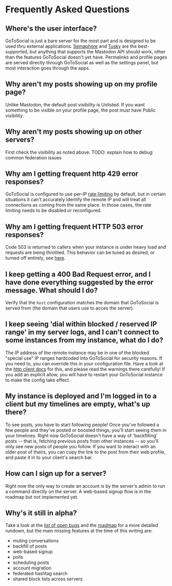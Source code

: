 # Frequently Asked Questions

## Where's the user interface?

GoToSocial is just a bare server for the most part and is designed to be used thru external applications. [Semaphore](https://semaphore.social/) and [Tusky](https://tusky.app/) are the best-supported, but anything that supports the Mastodon API should work, other than the features GoToSocial doesn't yet have. Permalinks and profile pages are served directly through GoToSocial as well as the settings panel, but most interaction goes through the apps.

## Why aren't my posts showing up on my profile page?

Unlike Mastodon, the default post visibility is Unlisted. If you want something to be visible on your profile page, the post must have Public visibility.

## Why aren't my posts showing up on other servers?

First check the visibility as noted above. TODO: explain how to debug common federation issues

## Why am I getting frequent http 429 error responses?

GoToSocial is configured to use per-IP [rate limiting](./api/ratelimiting.md) by default, but in certain situations it can't accurately identify the remote IP and will treat all connections as coming from the same place. In those cases, the rate limiting needs to be disabled or reconfigured.

## Why am I getting frequent HTTP 503 error responses?

Code 503 is returned to callers when your instance is under heavy load and requests are being throttled. This behavior can be tuned as desired, or turned off entirely, see [here](./api/throttling.md).

## I keep getting a 400 Bad Request error, and I have done everything suggested by the error message. What should I do?

Verify that the `host` configuration matches the domain that GoToSocial is served from (the domain that users use to acces the server).

## I keep seeing 'dial within blocked / reserved IP range' in my server logs, and I can't connect to some instances from my instance, what do I do?

The IP address of the remote instance may be in one of the blocked "special use" IP ranges hardcoded into GoToSocial for security reasons. If you need to, you can override this in your configuration file. Have a look at the [http client docs](./configuration/httpclient.md) for this, and please read the warnings there carefully! If you add an explicit allow, you will have to restart your GoToSocial instance to make the config take effect.

## My instance is deployed and I'm logged in to a client but my timelines are empty, what's up there?

To see posts, you have to start following people! Once you've followed a few people and they've posted or boosted things, you'll start seeing them in your timelines. Right now GoToSocial doesn't have a way of 'backfilling' posts -- that is, fetching previous posts from other instances -- so you'll only see new posts of people you follow. If you want to interact with an older post of theirs, you can copy the link to the post from their web profile, and paste it in to your client's search bar.

## How can I sign up for a server?

Right now the only way to create an account is by the server's admin to run a command directly on the server. A web-based signup flow is in the roadmap but not implemented yet.

## Why's it still in alpha?

Take a look at the [list of open bugs](https://github.com/superseriousbusiness/gotosocial/issues?q=is%3Aissue+is%3Aopen+label%3Abug) and the [roadmap](https://github.com/superseriousbusiness/gotosocial/blob/main/ROADMAP.md) for a more detailed rundown, but the main missing features at the time of this writing are:

- muting conversations
- backfill of posts
- web-based signup
- polls
- scheduling posts
- account migration
- federated hashtag search
- shared block lists across servers
